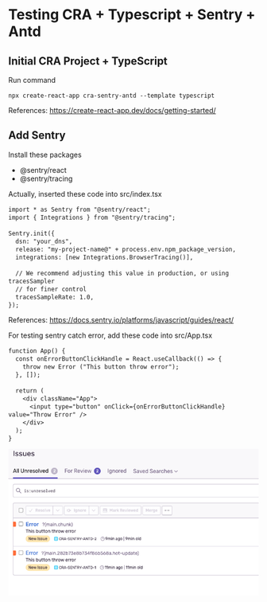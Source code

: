 # Testing CRA + Typescript + Sentry + Antd

## Initial CRA Project + TypeScript
Run command
```
npx create-react-app cra-sentry-antd --template typescript
```
References: https://create-react-app.dev/docs/getting-started/

## Add Sentry
Install these packages
- @sentry/react
- @sentry/tracing

Actually, inserted these code into src/index.tsx
```
import * as Sentry from "@sentry/react";
import { Integrations } from "@sentry/tracing";

Sentry.init({
  dsn: "your_dns",
  release: "my-project-name@" + process.env.npm_package_version,
  integrations: [new Integrations.BrowserTracing()],

  // We recommend adjusting this value in production, or using tracesSampler
  // for finer control
  tracesSampleRate: 1.0,
});
```
References: https://docs.sentry.io/platforms/javascript/guides/react/

For testing sentry catch error, add these code into src/App.tsx
```
function App() {
  const onErrorButtonClickHandle = React.useCallback(() => {
    throw new Error ("This button throw error");
  }, []);

  return (
    <div className="App">
      <input type="button" onClick={onErrorButtonClickHandle} value="Throw Error" />
    </div>
  );
}
```

![Step 1](/screenshots/step1.png)

